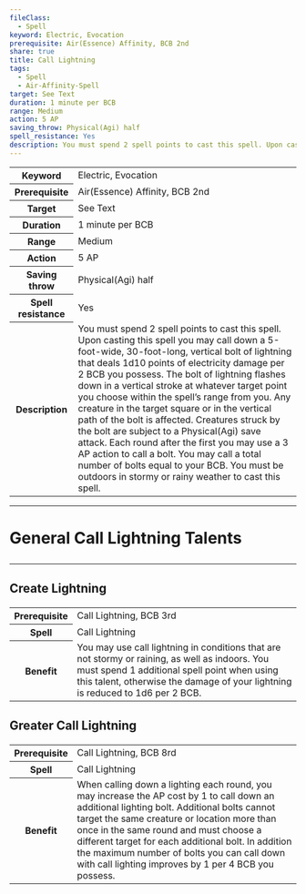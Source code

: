 ```yaml
---
fileClass:
  - Spell
keyword: Electric, Evocation
prerequisite: Air(Essence) Affinity, BCB 2nd
share: true
title: Call Lightning
tags:
  - Spell
  - Air-Affinity-Spell
target: See Text
duration: 1 minute per BCB
range: Medium
action: 5 AP
saving_throw: Physical(Agi) half
spell_resistance: Yes
description: You must spend 2 spell points to cast this spell. Upon casting this spell you may call down a 5-foot-wide, 30-foot-long, vertical bolt of lightning that deals 1d10 points of electricity damage per 2 BCB you possess. The bolt of lightning flashes down in a vertical stroke at whatever target point you choose within the spell’s range from you. Any creature in the target square or in the vertical path of the bolt is affected. Creatures struck by the bolt are subject to a Physical(Agi) save attack. Each round after the first you may use a 3 AP action to call a bolt. You may call a total number of bolts equal to your BCB. You must be outdoors in stormy or rainy weather to cast this spell.
---
```


<p><span style="overflow-x: auto;"><table><tbody><tr><th>Keyword</th><td>Electric, Evocation</td></tr><tr><th>Prerequisite</th><td>Air(Essence) Affinity, BCB 2nd</td></tr><tr><th>Target</th><td>See Text</td></tr><tr><th>Duration</th><td>1 minute per BCB</td></tr><tr><th>Range</th><td>Medium</td></tr><tr><th>Action</th><td>5 AP</td></tr><tr><th>Saving throw</th><td>Physical(Agi) half</td></tr><tr><th>Spell resistance</th><td>Yes</td></tr><tr><th>Description</th><td>You must spend 2 spell points to cast this spell. Upon casting this spell you may call down a 5-foot-wide, 30-foot-long, vertical bolt of lightning that deals 1d10 points of electricity damage per 2 BCB you possess. The bolt of lightning flashes down in a vertical stroke at whatever target point you choose within the spell’s range from you. Any creature in the target square or in the vertical path of the bolt is affected. Creatures struck by the bolt are subject to a Physical(Agi) save attack. Each round after the first you may use a 3 AP action to call a bolt. You may call a total number of bolts equal to your BCB. You must be outdoors in stormy or rainy weather to cast this spell.</td></tr></tbody></table></span></p><span><span><hr></span></span><h1><span><p>General Call Lightning Talents</p></span></h1><span><span><hr></span></span><h2><span><p>Create Lightning</p></span></h2><p><span style="overflow-x: auto;"><table><tbody><tr><th>Prerequisite</th><td>Call Lightning, BCB 3rd</td></tr><tr><th>Spell</th><td>Call Lightning</td></tr><tr><th>Benefit</th><td>You may use call lightning in conditions that are not stormy or raining, as well as indoors. You must spend 1 additional spell point when using this talent, otherwise the damage of your lightning is reduced to 1d6 per 2 BCB.</td></tr></tbody></table></span></p><h2><span><p>Greater Call Lightning</p></span></h2><p><span style="overflow-x: auto;"><table><tbody><tr><th>Prerequisite</th><td>Call Lightning, BCB 8rd</td></tr><tr><th>Spell</th><td>Call Lightning</td></tr><tr><th>Benefit</th><td>When calling down a lighting each round, you may increase the AP cost by 1 to call down an additional lighting bolt. Additional bolts cannot target the same creature or location more than once in the same round and must choose a different target for each additional bolt. In addition the maximum number of bolts you can call down with call lighting improves by 1 per 4 BCB you possess.</td></tr></tbody></table></span></p>